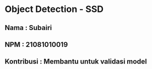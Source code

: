 
# Object Detection - SSD

## Nama : Subairi
## NPM : 21081010019
## Kontribusi : Membantu untuk validasi model






